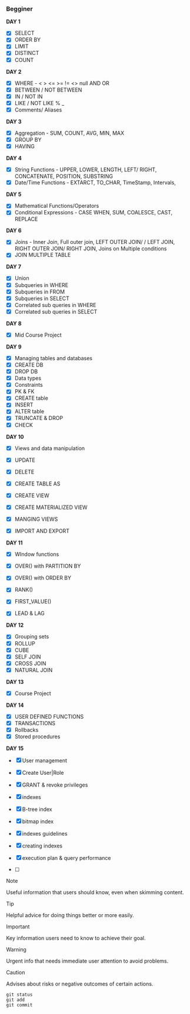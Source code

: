 ### Begginer

**DAY 1**
-   [x] SELECT
-   [x] ORDER BY
-   [x] LIMIT
-   [x] DISTINCT
-   [x] COUNT

**DAY 2**
-   [x] WHERE - < > <= >= != <> null AND OR
-   [x] BETWEEN / NOT BETWEEN
-   [x] IN / NOT IN
-   [x] LIKE / NOT LIKE % _
-   [x] Comments/ Aliases

**DAY 3**
-   [x] Aggregation - SUM, COUNT, AVG, MIN, MAX
-   [x] GROUP BY 
-   [x] HAVING

**DAY 4**
-   [x] String Functions - UPPER, LOWER, LENGTH, LEFT/ RIGHT, CONCATENATE, POSITION, SUBSTRING
-   [x] Date/Time Functions - EXTARCT, TO_CHAR, TimeStamp, Intervals, 

**DAY 5**
-   [x] Mathematical Functions/Operators
-   [x] Conditional Expressions - CASE WHEN, SUM, COALESCE, CAST, REPLACE

**DAY 6**
-   [x] Joins - Inner Join, Full outer join, LEFT OUTER JOIN/ / LEFT JOIN, RIGHT OUTER JOIN/ RIGHT JOIN, Joins on Multiple conditions
-   [x] JOIN MULTIPLE TABLE

**DAY 7**
-   [x] Union
-   [x] Subqueries in WHERE
-   [x] Subqueries in FROM
-   [x] Subqueries in SELECT
-   [x] Correlated sub queries in WHERE
-   [x] Correlated sub queries in SELECT
         
**DAY 8**
-   [x] Mid Course Project

**DAY 9**
-   [x] Managing tables and databases
-   [x] CREATE DB
-   [x] DROP DB
-   [x] Data types
-   [x] Constraints
-   [x] PK & FK
-   [x] CREATE table
-   [x] INSERT
-   [x] ALTER table
-   [x] TRUNCATE & DROP
-   [x] CHECK

**DAY 10**
-   [x] Views and data manipulation
-   [x] UPDATE
-   [x] DELETE
-   [x] CREATE TABLE AS
-   [x] CREATE VIEW
-   [x] CREATE MATERIALIZED VIEW
-   [x] MANGING VIEWS
-   [x] IMPORT AND EXPORT



**DAY 11**
-   [x] WIndow functions
-   [x] OVER() with PARTITION BY
-   [x] OVER() with ORDER BY
-   [x] RANK()
-   [x] FIRST_VALUE()
-   [x] LEAD & LAG


**DAY 12**
-   [x] Grouping sets
-   [x] ROLLUP
-   [x] CUBE
-   [x] SELF JOIN
-   [x] CROSS JOIN
-   [x] NATURAL JOIN

**DAY 13**
-   [x] Course Project

**DAY 14**
-   [x] USER DEFINED FUNCTIONS
-   [x] TRANSACTIONS
-   [x] Rollbacks
-   [x] Stored procedures

**DAY 15**
-   [x] User management
-   [x] Create User|Role
-   [x] GRANT & revoke privileges
-   [x] indexes
-   [x] B-tree index
-   [x] bitmap index
-   [x] indexes guidelines
-   [x] creating indexes
-   [x] execution plan & query performance

-   [ ] 
> [!NOTE]
> Useful information that users should know, even when skimming content.

> [!TIP]
> Helpful advice for doing things better or more easily.

> [!IMPORTANT]
> Key information users need to know to achieve their goal.

> [!WARNING]
> Urgent info that needs immediate user attention to avoid problems.

> [!CAUTION]
> Advises about risks or negative outcomes of certain actions.
>
```
git status
git add
git commit
```
